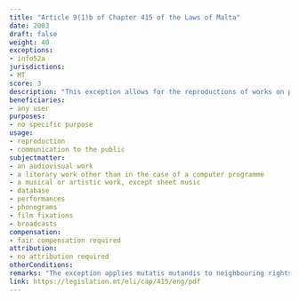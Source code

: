 ```yaml
---
title: "Article 9(1)b of Chapter 415 of the Laws of Malta"
date: 2003
draft: false
weight: 40
exceptions:
- info52a
jurisdictions:
- MT
score: 3
description: "This exception allows for the reproductions of works on paper or any similar medium, effected by the use of any kind of photographic technique or by some other process having similar effects, with the exception of sheet music, provided that the rightholders received fair compensation." 
beneficiaries:
- any user
purposes: 
- no specific purpose
usage:
- reproduction 
- communication to the public
subjectmatter:
- an audiovisual work
- a literary work other than in the case of a computer programme
- a musical or artistic work, except sheet music
- database
- performances
- phonograms
- film fixations
- broadcasts
compensation:
- fair compensation required
attribution: 
- no attribution required
otherConditions: 
remarks: "The exception applies mutatis mutandis to neighbouring rights under art. 21 of Cap.415."
link: https://legislation.mt/eli/cap/415/eng/pdf
---
```


